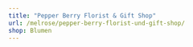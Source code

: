 ```yaml
---
title: "Pepper Berry Florist & Gift Shop"
url: /melrose/pepper-berry-florist-und-gift-shop/
shop: Blumen
---
```


